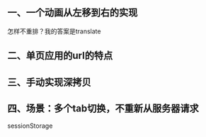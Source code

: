 ## 一、一个动画从左移到右的实现
怎样不重排？我的答案是translate

## 二、单页应用的url的特点

## 三、手动实现深拷贝

## 四、场景：多个tab切换，不重新从服务器请求
sessionStorage

